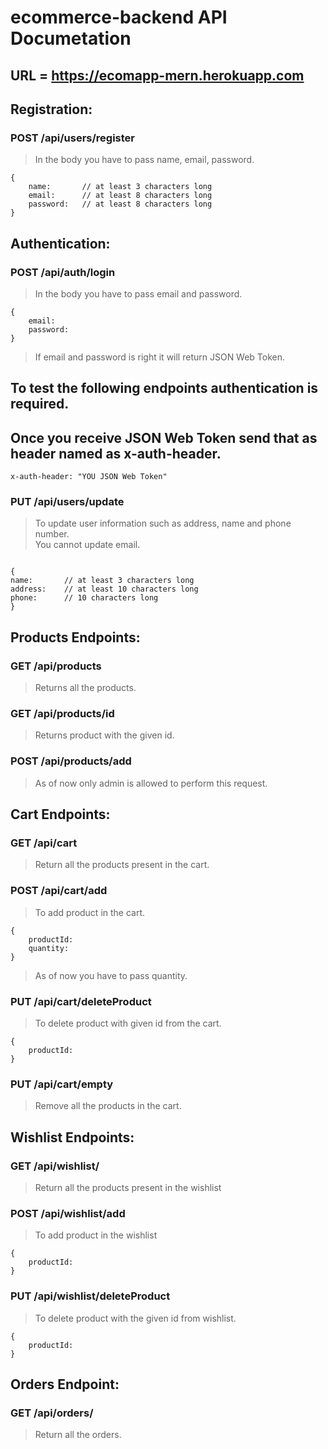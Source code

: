 # ecommerce-backend API Documetation

## URL = https://ecomapp-mern.herokuapp.com

## Registration:

### **POST** /api/users/register

> In the body you have to pass name, email, password. <br/>

```
{
    name:       // at least 3 characters long
    email:      // at least 8 characters long
    password:   // at least 8 characters long
}
```

## Authentication:

### POST /api/auth/login

> In the body you have to pass email and password. <br/>

```
{
    email:
    password:
}
```

> If email and password is right it will return JSON Web Token. <br/>

## To test the following endpoints authentication is required.

## Once you receive JSON Web Token send that as header named as x-auth-header.

```
x-auth-header: "YOU JSON Web Token"
```

### **PUT** /api/users/update

> To update user information such as address, name and phone number. <br/> You cannot update email.

```

{
name:       // at least 3 characters long
address:    // at least 10 characters long
phone:      // 10 characters long
}

```

## Products Endpoints:

### **GET** /api/products

> Returns all the products.

### **GET** /api/products/id

> Returns product with the given id.

### **POST** /api/products/add

> As of now only admin is allowed to perform this request.

## Cart Endpoints:

### **GET** /api/cart

> Return all the products present in the cart.

### **POST** /api/cart/add

> To add product in the cart.

```
{
    productId:
    quantity:
}
```

> As of now you have to pass quantity.

### **PUT** /api/cart/deleteProduct

> To delete product with given id from the cart.

```
{
    productId:
}
```

### **PUT** /api/cart/empty

> Remove all the products in the cart.

## Wishlist Endpoints:

### **GET** /api/wishlist/

> Return all the products present in the wishlist

### **POST** /api/wishlist/add

> To add product in the wishlist

```
{
    productId:
}
```

### **PUT** /api/wishlist/deleteProduct

> To delete product with the given id from wishlist.

```
{
    productId:
}
```

## Orders Endpoint:

### **GET** /api/orders/

> Return all the orders.
